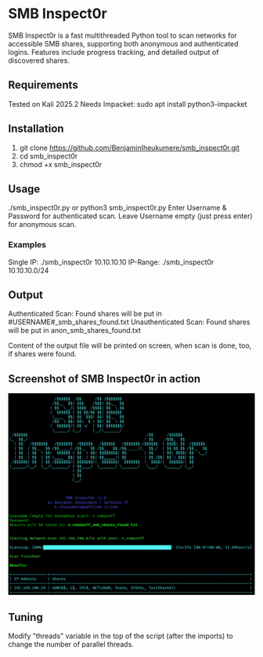 # SMB Inspect0r
SMB Inspect0r is a fast multithreaded Python tool to scan networks for accessible SMB shares, supporting both anonymous and authenticated logins. Features include progress tracking, and detailed output of discovered shares.

## Requirements
Tested on Kali 2025.2
Needs Impacket: sudo apt install python3-impacket

## Installation
1. git clone https://github.com/BenjaminIheukumere/smb_inspect0r.git
2. cd smb_inspect0r
3. chmod +x smb_inspect0r

## Usage
./smb_inspect0r.py <IP-Range> or python3 smb_inspect0r.py <IP-Range>
Enter Username & Password for authenticated scan.
Leave Username empty (just press enter) for anonymous scan.

### Examples
Single IP: ./smb_inspect0r 10.10.10.10
IP-Range: ./smb_inspect0r 10.10.10.0/24

## Output
Authenticated Scan: Found shares will be put in #USERNAME#_smb_shares_found.txt
Unauthenticated Scan: Found shares will be put in anon_smb_shares_found.txt

Content of the output file will be printed on screen, when scan is done, too, if shares were found.

## Screenshot of SMB Inspect0r in action
![SMB Inspect0r in action](smb_inspector.png)

## Tuning
Modify "threads" variable in the top of the script (after the imports) to change the number of parallel threads.

